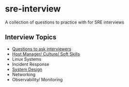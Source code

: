 # sre-interview
A collection of questions to practice with for SRE interviews

## Interview Topics
* [Questions to ask interviewers](questions-to-ask-interviewers.md)
* [Host Manager/ Culture/ Soft Skills](culture.md)
* Linux Systems
* Incident Response
* [System Design](system-design.md)
* Networking
* Observability/ Monitoring
